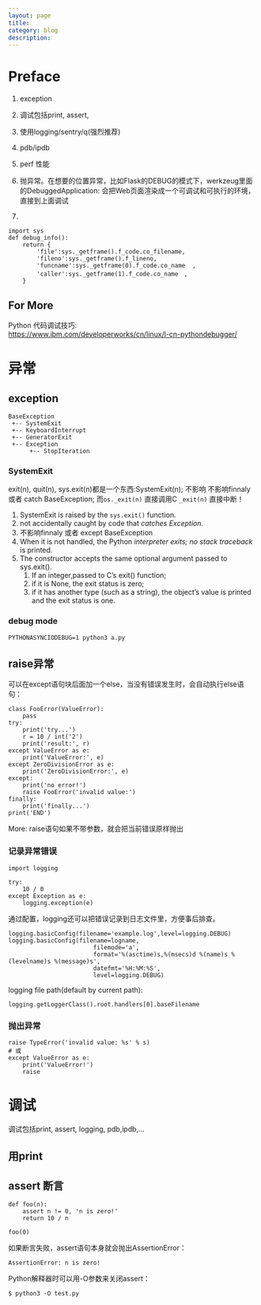 ```yaml
---
layout: page
title:
category: blog
description:
---
```

# Preface
1. exception
2. 调试包括print, assert, 
3. 使用logging/sentry/q(强烈推荐)
4. pdb/ipdb
3. perf 性能
1. 抛异常。在想要的位置异常，比如Flask的DEBUG的模式下，werkzeug里面的DebuggedApplication: 会把Web页面渲染成一个可调试和可执行的环境，直接到上面调试

2.
```
import sys
def debug_info():
    return {
        'file':sys._getframe().f_code.co_filename,
        'fileno':sys._getframe().f_lineno,
        'funcname':sys._getframe(0).f_code.co_name  ,
        'caller':sys._getframe(1).f_code.co_name　,
    }
```

## For More
Python 代码调试技巧: \
    https://www.ibm.com/developerworks/cn/linux/l-cn-pythondebugger/

# 异常

## exception

    BaseException
     +-- SystemExit
     +-- KeyboardInterrupt
     +-- GeneratorExit
     +-- Exception
          +-- StopIteration

### SystemExit
exit(n), quit(n), sys.exit(n)都是一个东西:SystemExit(n); 不影响 不影响finnaly 或者 catch BaseException; 而`os._exit(n)` 直接调用C `_exit(n)` 直接中断！
1. SystemExit is raised by the `sys.exit()` function. 
2. not accidentally caught by code that *catches Exception*.
5. 不影响finnaly 或者 except BaseException
3. When it is not handled, the Python *interpreter exits; no stack traceback* is printed. 
4. The constructor accepts the same optional argument passed to sys.exit(). 
    1. If an integer,passed to C’s exit() function;
    2. if it is None, the exit status is zero;
    3. if it has another type (such as a string), the object’s value is printed and the exit status is one.

### debug mode

    PYTHONASYNCIODEBUG=1 python3 a.py

## raise异常
可以在except语句块后面加一个else，当没有错误发生时，会自动执行else语句：
```
class FooError(ValueError):
    pass
try:
	print('try...')
	r = 10 / int('2')
	print('result:', r)
except ValueError as e:
	print('ValueError:', e)
except ZeroDivisionError as e:
	print('ZeroDivisionError:', e)
except:
	print('no error!')
    raise FooError('invalid value:')
finally:
	print('finally...')
print('END')
```
More: raise语句如果不带参数，就会把当前错误原样抛出

### 记录异常错误

	import logging

    try:
    	10 / 0
    except Exception as e:
        logging.exception(e)

通过配置，logging还可以把错误记录到日志文件里，方便事后排查。


	logging.basicConfig(filename='example.log',level=logging.DEBUG)
	logging.basicConfig(filename=logname,
                            filemode='a',
                            format='%(asctime)s,%(msecs)d %(name)s %(levelname)s %(message)s',
                            datefmt='%H:%M:%S',
                            level=logging.DEBUG)

logging file path(default by current path):

	logging.getLoggerClass().root.handlers[0].baseFilename

### 抛出异常

	raise TypeError('invalid value: %s' % s)
	# 或
	except ValueError as e:
        print('ValueError!')
        raise

# 调试
调试包括print, assert, logging, pdb,ipdb,...

## 用print

## assert 断言

	def foo(n):
		assert n != 0, 'n is zero!'
		return 10 / n

	foo(0)

如果断言失败，assert语句本身就会抛出AssertionError：

	AssertionError: n is zero!

Python解释器时可以用-O参数来关闭assert：

	$ python3 -O test.py
